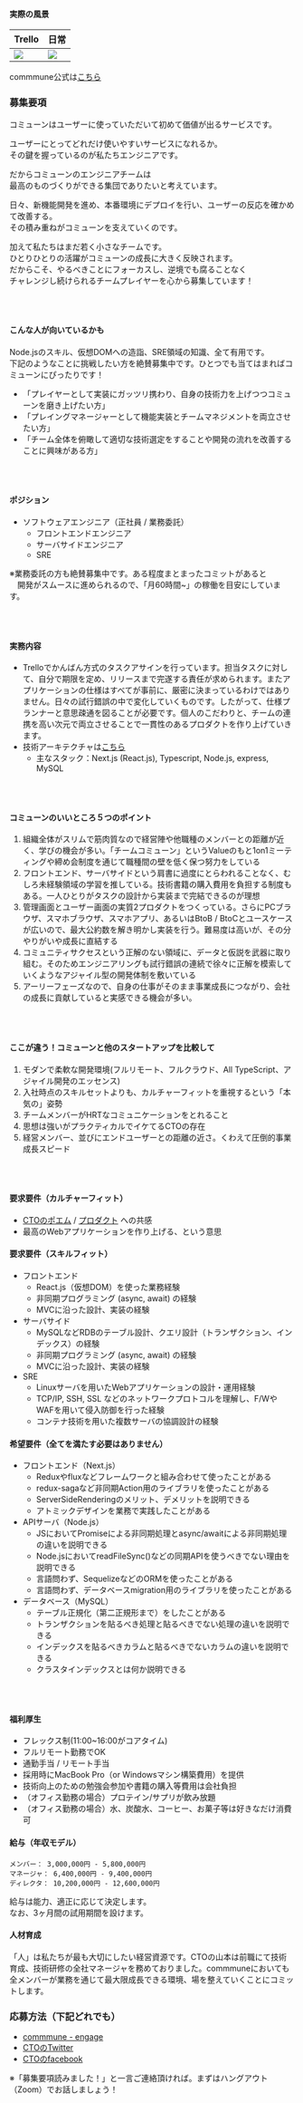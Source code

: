 #### 実際の風景

| Trello | 日常 |
| ---    |      ---|
|<img src="https://user-images.githubusercontent.com/6558862/67187545-665f4e00-f425-11e9-9d5f-871d37b57b9c.png" />|<img src="https://user-images.githubusercontent.com/6558862/67185954-f1d6e000-f421-11e9-966e-ccc0a02e3933.png" />|

commmune公式は[こちら](https://commmune.jp/)


### 募集要項
コミューンはユーザーに使っていただいて初めて価値が出るサービスです。

ユーザーにとってどれだけ使いやすいサービスになれるか。  
その鍵を握っているのが私たちエンジニアです。

だからコミューンのエンジニアチームは  
最高のものづくりができる集団でありたいと考えています。

日々、新機能開発を進め、本番環境にデプロイを行い、ユーザーの反応を確かめて改善する。  
その積み重ねがコミューンを支えていくのです。

加えて私たちはまだ若く小さなチームです。  
ひとりひとりの活躍がコミューンの成長に大きく反映されます。  
だからこそ、やるべきことにフォーカスし、逆境でも腐ることなく  
チャレンジし続けられるチームプレイヤーを心から募集しています！

<br>
<br>


#### こんな人が向いているかも
Node.jsのスキル、仮想DOMへの造詣、SRE領域の知識、全て有用です。  
下記のようなことに挑戦したい方を絶賛募集中です。ひとつでも当てはまればコミューンにぴったりです！
- 「プレイヤーとして実装にガッツリ携わり、自身の技術力を上げつつコミューンを磨き上げたい方」
- 「プレイングマネージャーとして機能実装とチームマネジメントを両立させたい方」
- 「チーム全体を俯瞰して適切な技術選定をすることや開発の流れを改善することに興味がある方」

<br>
<br>


#### ポジション
- ソフトウェアエンジニア（正社員 / 業務委託）
  - フロントエンドエンジニア
  - サーバサイドエンジニア
  - SRE

※業務委託の方も絶賛募集中です。ある程度まとまったコミットがあると  
　開発がスムースに進められるので、「月60時間~」の稼働を目安にしています。

<br>
<br>

#### 実務内容
- Trelloでかんばん方式のタスクアサインを行っています。担当タスクに対して、自分で期限を定め、リリースまで完遂する責任が求められます。またアプリケーションの仕様はすべてが事前に、厳密に決まっているわけではありません。日々の試行錯誤の中で変化していくものです。したがって、仕様プランナーと意思疎通を図ることが必要です。個人のこだわりと、チームの連携を高い次元で両立させることで一貫性のあるプロダクトを作り上げていきます。
- 技術アーキテクチャは[こちら](https://commmune.hatenablog.com/entry/commmune-architecture)
  - 主なスタック：Next.js (React.js), Typescript, Node.js, express, MySQL

<br>
<br>


#### コミューンのいいところ５つのポイント

1. 組織全体がスリムで筋肉質なので経営陣や他職種のメンバーとの距離が近く、学びの機会が多い。「チームコミューン」というValueのもと1on1ミーティングや締め会制度を通じて職種間の壁を低く保つ努力をしている
1. フロントエンド、サーバサイドという肩書に過度にとらわれることなく、むしろ未経験領域の学習を推している。技術書籍の購入費用を負担する制度もある。一人ひとりがタスクの設計から実装まで完結できるのが理想
1. 管理画面とユーザー画面の実質2プロダクトをつくっている。さらにPCブラウザ、スマホブラウザ、スマホアプリ、あるいはBtoB / BtoCとユースケースが広いので、最大公約数を解き明かし実装を行う。難易度は高いが、その分やりがいや成長に直結する
1. コミュニティサクセスという正解のない領域に、データと仮説を武器に取り組む。そのためエンジニアリングも試行錯誤の連続で徐々に正解を模索していくようなアジャイル型の開発体制を敷いている
1. アーリーフェーズなので、自身の仕事がそのまま事業成長につながり、会社の成長に貢献していると実感できる機会が多い。


<br>
<br>


#### ここが違う！コミューンと他のスタートアップを比較して

1. モダンで柔軟な開発環境(フルリモート、フルクラウド、All TypeScript、アジャイル開発のエッセンス)
1. 入社時点のスキルセットよりも、カルチャーフィットを重視するという「本気の」姿勢
1. チームメンバーがHRTなコミュニケーションをとれること
1. 思想は強いがプラクティカルでイケてるCTOの存在
1. 経営メンバー、並びにエンドユーザーとの距離の近さ。くわえて圧倒的事業成長スピード 



<br>
<br>


#### 要求要件（カルチャーフィット）
 - [CTOのポエム](/cto-poem.md) / [プロダクト](https://commmune.jp/) への共感
 - 最高のWebアプリケーションを作り上げる、という意思


#### 要求要件（スキルフィット）
 - フロントエンド
     - React.js（仮想DOM）を使った業務経験
     - 非同期プログラミング (async, await) の経験
     - MVCに沿った設計、実装の経験
 - サーバサイド
     - MySQLなどRDBのテーブル設計、クエリ設計（トランザクション、インデックス）の経験
     - 非同期プログラミング (async, await) の経験
     - MVCに沿った設計、実装の経験
- SRE
     - Linuxサーバを用いたWebアプリケーションの設計・運用経験
     - TCP/IP, SSH, SSL などのネットワークプロトコルを理解し、F/WやWAFを用いて侵入防御を行った経験
     - コンテナ技術を用いた複数サーバの協調設計の経験


#### 希望要件（全てを満たす必要はありません）
 - フロントエンド（Next.js）
     - Reduxやfluxなどフレームワークと組み合わせて使ったことがある
     - redux-sagaなど非同期Action用のライブラリを使ったことがある
     - ServerSideRenderingのメリット、デメリットを説明できる
     - アトミックデザインを業務で実践したことがある
 - APIサーバ（Node.js）
     - JSにおいてPromiseによる非同期処理とasync/awaitによる非同期処理の違いを説明できる
     - Node.jsにおいてreadFileSync()などの同期APIを使うべきでない理由を説明できる
     - 言語問わず、SequelizeなどのORMを使ったことがある
     - 言語問わず、データベースmigration用のライブラリを使ったことがある
 - データベース（MySQL）
     - テーブル正規化（第二正規形まで）をしたことがある
     - トランザクションを貼るべき処理と貼るべきでない処理の違いを説明できる
     - インデックスを貼るべきカラムと貼るべきでないカラムの違いを説明できる
     - クラスタインデックスとは何か説明できる

<br>
<br>

#### 福利厚生
* フレックス制(11:00~16:00がコアタイム)
* フルリモート勤務でOK
* 通勤手当 / リモート手当
* 採用時にMacBook Pro（or Windowsマシン構築費用）を提供
* 技術向上のための勉強会参加や書籍の購入等費用は会社負担
* （オフィス勤務の場合）プロテイン/サプリが飲み放題
* （オフィス勤務の場合）水、炭酸水、コーヒー、お菓子等は好きなだけ消費可


#### 給与（年収モデル）
```
メンバー： 3,000,000円 - 5,800,000円  
マネージャ： 6,400,000円 - 9,400,000円  
ディレクタ： 10,200,000円 - 12,600,000円  
```

給与は能力、適正に応じて決定します。  
なお、3ヶ月間の試用期間を設けます。


#### 人材育成
「人」は私たちが最も大切にしたい経営資源です。CTOの山本は前職にて技術育成、技術研修の全社マネージャを務めておりました。commmuneにおいても全メンバーが業務を通じて最大限成長できる環境、場を整えていくことにコミットします。



### 応募方法（下記どれでも）
* [commmune - engage](https://en-gage.net/dayone/work_160473)
* [CTOのTwitter](https://twitter.com/ay_at_commmune)
* [CTOのfacebook](https://www.facebook.com/akihiro.yamamoto.330)

※「募集要項読みました！」と一言ご連絡頂ければ。まずはハングアウト（Zoom）でお話しましょう！
